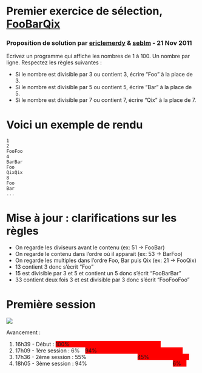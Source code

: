 <link rel="stylesheet" href="http://www.code-story.net/css/screen.css" type="text/css" media="screen, projection"></link>

<div id="title">
	<h1>Premier exercice de sélection, <a href="http://www.code-story.net/2011/11/16/foobarqix.html">FooBarQix</a></h1>
	<h3>Proposition de solution par <a href="https://github.com/ericlemerdy">ericlemerdy</a> &amp; <a href="https://github.com/seblm">seblm</a> - 21 Nov 2011</h3>
</div>

<div id="post">

<p>Ecrivez un programme qui affiche les nombres de 1 à 100. Un nombre par ligne. Respectez les règles suivantes :</p>

<ul>
<li>Si le nombre est divisible par 3 ou contient 3, écrire &#8220;Foo&#8221; à la place de 3.</li>
<li>Si le nombre est divisible par 5 ou contient 5, écrire &#8220;Bar&#8221; à la place de 5.</li>
<li>Si le nombre est divisible par 7 ou contient 7, écrire &#8220;Qix&#8221; à la place de 7.</li>
</ul>

<h1 id='voici_un_exemple_de_rendu'>Voici un exemple de rendu</h1>

<pre><code>1
2
FooFoo
4
BarBar
Foo
QixQix
8
Foo
Bar
...</code></pre>

<h1 id='mise__jour__clarifications_sur_les_rgles'>Mise à jour : clarifications sur les règles</h1>

<ul>
<li>On regarde les diviseurs avant le contenu (ex: 51 -&gt; FooBar)</li>
<li>On regarde le contenu dans l&#8217;ordre où il apparait (ex: 53 -&gt; BarFoo)</li>
<li>On regarde les multiples dans l&#8217;ordre Foo, Bar puis Qix (ex: 21 -&gt; FooQix)</li>
<li>13 contient 3 donc s&#8217;écrit &#8220;Foo&#8221;</li>
<li>15 est divisible par 3 et 5 et contient un 5 donc s&#8217;écrit &#8220;FooBarBar&#8221;</li>
<li>33 contient deux fois 3 et est divisible par 3 donc s&#8217;écrit &#8220;FooFooFoo&#8221;</li>
</ul>

<h1>Première session</h1>
<p><img src="raw/master/src/test/resources/pair%20hero%foobarqix.png"/></p>
<p>Avancement :</p>
<ol>
 <li>16h39 - Début : <span style="background-color: red; padding-right: 50%;">100%</span></li>
 <li>17h09 - 1ère session : <span style="background-color: light-green; padding-right: 3%;">6%</span><span style="background-color: red; padding-right: 47%;">94%</span></li>
 <li>17h36 - 2ème session : <span style="background-color: light-green; padding-right: 28%;">55%</span><span style="background-color: red; padding-right: 22%;">45%</span></li>
 <li>18h05 - 3ème session : <span style="background-color: light-green; padding-right: 47%;">94%</span><span style="background-color: red; padding-right: 3%;">6%</span></li>
</ol>

</div>